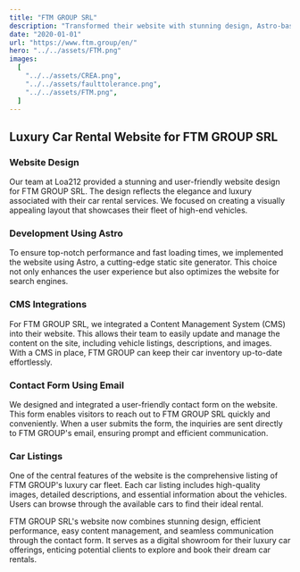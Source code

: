 ```yaml
---
title: "FTM GROUP SRL"
description: "Transformed their website with stunning design, Astro-based development, and a user-friendly contact form for luxury car enthusiasts."
date: "2020-01-01"
url: "https://www.ftm.group/en/"
hero: "../../assets/FTM.png"
images:
  [
    "../../assets/CREA.png",
    "../../assets/faulttolerance.png",
    "../../assets/FTM.png",
  ]
---
```


## Luxury Car Rental Website for FTM GROUP SRL

### Website Design

Our team at Loa212 provided a stunning and user-friendly website design for FTM GROUP SRL. The design reflects the elegance and luxury associated with their car rental services. We focused on creating a visually appealing layout that showcases their fleet of high-end vehicles.

### Development Using Astro

To ensure top-notch performance and fast loading times, we implemented the website using Astro, a cutting-edge static site generator. This choice not only enhances the user experience but also optimizes the website for search engines.

### CMS Integrations

For FTM GROUP SRL, we integrated a Content Management System (CMS) into their website. This allows their team to easily update and manage the content on the site, including vehicle listings, descriptions, and images. With a CMS in place, FTM GROUP can keep their car inventory up-to-date effortlessly.

### Contact Form Using Email

We designed and integrated a user-friendly contact form on the website. This form enables visitors to reach out to FTM GROUP SRL quickly and conveniently. When a user submits the form, the inquiries are sent directly to FTM GROUP's email, ensuring prompt and efficient communication.

### Car Listings

One of the central features of the website is the comprehensive listing of FTM GROUP's luxury car fleet. Each car listing includes high-quality images, detailed descriptions, and essential information about the vehicles. Users can browse through the available cars to find their ideal rental.

FTM GROUP SRL's website now combines stunning design, efficient performance, easy content management, and seamless communication through the contact form. It serves as a digital showroom for their luxury car offerings, enticing potential clients to explore and book their dream car rentals.
